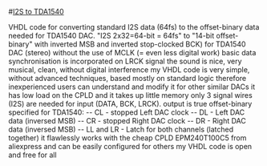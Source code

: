 
#[I2S to TDA1540](https://github.com/c2titan/I2S-TDA1540)

VHDL code for converting standard I2S data (64fs) to the offset-binary data needed for TDA1540 DAC.
"I2S 2x32=64-bit = 64fs" to "14-bit offset-binary" with inverted MSB and inverted stop-clocked BCK) for TDA1540 DAC (stereo) without the use of MCLK (= even less digital work)
basic data synchronisation is incorporated on LRCK signal
the sound is nice, very musical, clean, without digital interference
my VHDL code is very simple, without advanced techniques, based mostly on standard logic
therefore inexperienced users can understand and modify it for other similar DACs
it has low load on the CPLD and it takes up little memory
only 3 signal wires (I2S) are needed for input (DATA, BCK, LRCK).
output is true offset-binary specified for TDA1540: -- CL - stopped Left DAC clock -- DL - Left DAC data (inversed MSB) -- CR - stopped Right DAC clock -- DR - Right DAC data (inversed MSB) -- LL and LR - Latch for both channels (latched together)
it flawlessly works with the cheap CPLD EPM240T100C5 from aliexpress and can be easily configured for others
my VHDL code is open and free for all
